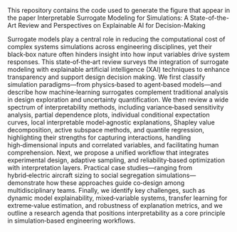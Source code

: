 This repository contains the code used to generate the figure that appear in the paper Interpretable Surrogate Modeling for Simulations: A State-of-the-Art Review and Perspectives on Explainable AI for Decision-Making

Surrogate models play a central role in reducing the computational cost of complex systems simulations across engineering disciplines, yet their black‑box nature often hinders insight into how input variables drive system responses. This state‑of‑the‑art review surveys the integration of surrogate modeling with explainable artificial intelligence (XAI) techniques to enhance transparency and support design decision making. We first classify simulation paradigms—from physics‑based to agent‑based models—and describe how machine‑learning surrogates complement traditional analysis in design exploration and uncertainty quantification. We then review a wide spectrum of interpretability methods, including variance‑based sensitivity analysis, partial dependence plots, individual conditional expectation curves, local interpretable model‑agnostic explanations, Shapley value decomposition, active subspace methods, and quantile regression, highlighting their strengths for capturing interactions, handling high‑dimensional inputs and correlated variables, and facilitating human comprehension. Next, we propose a unified workflow that integrates experimental design, adaptive sampling, and reliability‑based optimization with interpretation layers. Practical case studies—ranging from hybrid‑electric aircraft sizing to social segregation simulations—demonstrate how these approaches guide co‑design among multidisciplinary teams. Finally, we identify key challenges, such as dynamic model explainability, mixed‑variable systems, transfer learning for extreme‑value estimation, and robustness of explanation metrics, and we outline a research agenda that positions interpretability as a core principle in simulation‑based engineering workflows.